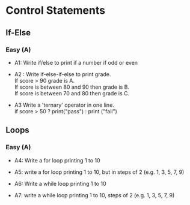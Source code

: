 # Control Statements

## If-Else

### Easy (A)
* A1: Write if/else to print if a number if odd or even

* A2 : Write if-else-if-else to print grade.  
If score > 90 grade is A.  
If score is between 80 and 90 then grade is B.  
If score is between 70 and 80 then grade is C.

* A3 Write a 'ternary' operator in one line.  
if score > 50 ? print("pass") : print ("fail")

## Loops

### Easy (A)
* A4: Write a for loop printing 1 to 10

* A5: write a for loop printing 1 to 10, but in steps of 2 (e.g.  1, 3, 5, 7, 9)

* A6: Write a while loop printing 1 to 10

* A7: write a while loop printing 1 to 10, steps of 2 (e.g.  1, 3, 5, 7, 9)
